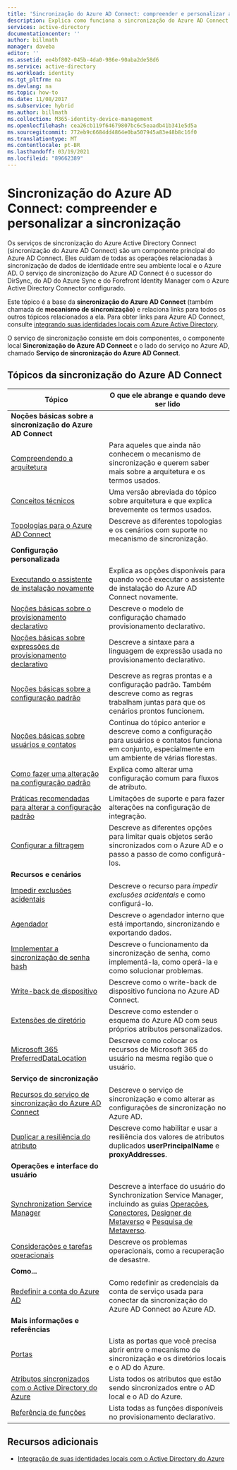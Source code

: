 ```yaml
---
title: 'Sincronização do Azure AD Connect: compreender e personalizar a sincronização | Microsoft Docs'
description: Explica como funciona a sincronização do Azure AD Connect e como personalizá-lo.
services: active-directory
documentationcenter: ''
author: billmath
manager: daveba
editor: ''
ms.assetid: ee4bf802-045b-4da0-986e-90aba2de58d6
ms.service: active-directory
ms.workload: identity
ms.tgt_pltfrm: na
ms.devlang: na
ms.topic: how-to
ms.date: 11/08/2017
ms.subservice: hybrid
ms.author: billmath
ms.collection: M365-identity-device-management
ms.openlocfilehash: cea26cb119f64679807bc6c5eaadb41b341e5d5a
ms.sourcegitcommit: 772eb9c6684dd4864e0ba507945a83e48b8c16f0
ms.translationtype: MT
ms.contentlocale: pt-BR
ms.lasthandoff: 03/19/2021
ms.locfileid: "89662389"
---
```

# <a name="azure-ad-connect-sync-understand-and-customize-synchronization"></a>Sincronização do Azure AD Connect: compreender e personalizar a sincronização
Os serviços de sincronização do Azure Active Directory Connect (sincronização do Azure AD Connect) são um componente principal do Azure AD Connect. Eles cuidam de todas as operações relacionadas à sincronização de dados de identidade entre seu ambiente local e o Azure AD. O serviço de sincronização do Azure AD Connect é o sucessor do DirSync, do AD do Azure Sync e do Forefront Identity Manager com o Azure Active Directory Connector configurado.

Este tópico é a base da **sincronização do Azure AD Connect** (também chamada de **mecanismo de sincronização**) e relaciona links para todos os outros tópicos relacionados a ela. Para obter links para Azure AD Connect, consulte [integrando suas identidades locais com Azure Active Directory](whatis-hybrid-identity.md).

O serviço de sincronização consiste em dois componentes, o componente local **Sincronização do Azure AD Connect** e o lado do serviço no Azure AD, chamado **Serviço de sincronização do Azure AD Connect**.

## <a name="azure-ad-connect-sync-topics"></a>Tópicos da sincronização do Azure AD Connect
| Tópico | O que ele abrange e quando deve ser lido |
| --- | --- |
| **Noções básicas sobre a sincronização do Azure AD Connect** | |
| [Compreendendo a arquitetura](concept-azure-ad-connect-sync-architecture.md) |Para aqueles que ainda não conhecem o mecanismo de sincronização e querem saber mais sobre a arquitetura e os termos usados. |
| [Conceitos técnicos](how-to-connect-sync-technical-concepts.md) |Uma versão abreviada do tópico sobre arquitetura e que explica brevemente os termos usados. |
| [Topologias para o Azure AD Connect](plan-connect-topologies.md) |Descreve as diferentes topologias e os cenários com suporte no mecanismo de sincronização. |
| **Configuração personalizada** | |
| [Executando o assistente de instalação novamente](how-to-connect-installation-wizard.md) |Explica as opções disponíveis para quando você executar o assistente de instalação do Azure AD Connect novamente. |
| [Noções básicas sobre o provisionamento declarativo](concept-azure-ad-connect-sync-declarative-provisioning.md) |Descreve o modelo de configuração chamado provisionamento declarativo. |
| [Noções básicas sobre expressões de provisionamento declarativo](concept-azure-ad-connect-sync-declarative-provisioning-expressions.md) |Descreve a sintaxe para a linguagem de expressão usada no provisionamento declarativo. |
| [Noções básicas sobre a configuração padrão](concept-azure-ad-connect-sync-default-configuration.md) |Descreve as regras prontas e a configuração padrão. Também descreve como as regras trabalham juntas para que os cenários prontos funcionem. |
| [Noções básicas sobre usuários e contatos](concept-azure-ad-connect-sync-user-and-contacts.md) |Continua do tópico anterior e descreve como a configuração para usuários e contatos funciona em conjunto, especialmente em um ambiente de várias florestas. |
| [Como fazer uma alteração na configuração padrão](how-to-connect-sync-change-the-configuration.md) |Explica como alterar uma configuração comum para fluxos de atributo. |
| [Práticas recomendadas para alterar a configuração padrão](how-to-connect-sync-best-practices-changing-default-configuration.md) |Limitações de suporte e para fazer alterações na configuração de integração. |
| [Configurar a filtragem](how-to-connect-sync-configure-filtering.md) |Descreve as diferentes opções para limitar quais objetos serão sincronizados com o Azure AD e o passo a passo de como configurá-los. |
| **Recursos e cenários** | |
| [Impedir exclusões acidentais](how-to-connect-sync-feature-prevent-accidental-deletes.md) |Descreve o recurso para *impedir exclusões acidentais* e como configurá-lo. |
| [Agendador](how-to-connect-sync-feature-scheduler.md) |Descreve o agendador interno que está importando, sincronizando e exportando dados. |
| [Implementar a sincronização de senha hash](how-to-connect-password-hash-synchronization.md) |Descreve o funcionamento da sincronização de senha, como implementá-la, como operá-la e como solucionar problemas. |
| [Write-back de dispositivo](how-to-connect-device-writeback.md) |Descreve como o write-back de dispositivo funciona no Azure AD Connect. |
| [Extensões de diretório](how-to-connect-sync-feature-directory-extensions.md) |Descreve como estender o esquema do Azure AD com seus próprios atributos personalizados. |
| [Microsoft 365 PreferredDataLocation](how-to-connect-sync-feature-preferreddatalocation.md) |Descreve como colocar os recursos de Microsoft 365 do usuário na mesma região que o usuário. |
| **Serviço de sincronização** | |
| [Recursos do serviço de sincronização do Azure AD Connect](how-to-connect-syncservice-features.md) |Descreve o serviço de sincronização e como alterar as configurações de sincronização no Azure AD. |
| [Duplicar a resiliência do atributo](how-to-connect-syncservice-duplicate-attribute-resiliency.md) |Descreve como habilitar e usar a resiliência dos valores de atributos duplicados **userPrincipalName** e **proxyAddresses**. |
| **Operações e interface do usuário** | |
| [Synchronization Service Manager](how-to-connect-sync-service-manager-ui.md) |Descreve a interface do usuário do Synchronization Service Manager, incluindo as guias [Operações](how-to-connect-sync-service-manager-ui-operations.md), [Conectores](how-to-connect-sync-service-manager-ui-connectors.md), [Designer de Metaverso](how-to-connect-sync-service-manager-ui-mvdesigner.md) e [Pesquisa de Metaverso](how-to-connect-sync-service-manager-ui-mvsearch.md). |
| [Considerações e tarefas operacionais](./how-to-connect-sync-staging-server.md) |Descreve os problemas operacionais, como a recuperação de desastre. |
| **Como...** | |
| [Redefinir a conta do Azure AD](how-to-connect-azureadaccount.md) |Como redefinir as credenciais da conta de serviço usada para conectar da sincronização do Azure AD Connect ao Azure AD. |
| **Mais informações e referências** | |
| [Portas](reference-connect-ports.md) |Lista as portas que você precisa abrir entre o mecanismo de sincronização e os diretórios locais e o AD do Azure. |
| [Atributos sincronizados com o Active Directory do Azure](reference-connect-sync-attributes-synchronized.md) |Lista todos os atributos que estão sendo sincronizados entre o AD local e o AD do Azure. |
| [Referência de funções](reference-connect-sync-functions-reference.md) |Lista todas as funções disponíveis no provisionamento declarativo. |

## <a name="additional-resources"></a>Recursos adicionais
* [Integração de suas identidades locais com o Active Directory do Azure](whatis-hybrid-identity.md)